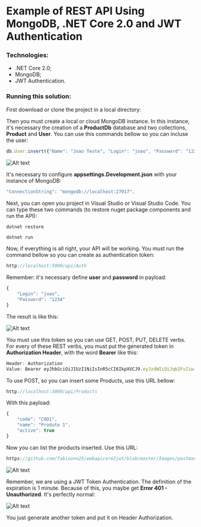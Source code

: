 # Example of REST API Using MongoDB, .NET Core 2.0 and JWT Authentication

### Technologies:

- .NET Core 2.0;
- MongoDB;
- JWT Authentication.

### Running this solution:

First download or clone the project in a local directory:

Then you must create a local or cloud MongoDB instance. In this instance, it's necessary the creation of a **ProductDb**
database and two collections, **Product** and **User**. You can use this commands bellow so you can incluse the user:

```javascript
db.User.insert({"Name": "Joao Teste", "Login": "joao", "Password": "1234"})
```

![Alt text](https://github.com/fabioono25/webapicore2jwt/blob/master/Images/mongodb.png "MongoDB Configuration")

It's necessary to configure **appsettings.Development.json** with your instance of MongoDB:

```javascript
"ConnectionString": "mongodb://localhost:27017",
```

Next, you can open you project in Visual Studio or Visual Studio Code. You can type these two commands (to restore nuget package components and run the API):

```mongodb
dotnet restore
```

```javascript
dotnet run
```

Now, if everything is all right, your API will be working. You must run the command bellow so you can create as authentication token:

```javascript
http://localhost:5000/api/Auth
```

Remember: it's necessary define **user** and **password** in payload:

```javascript
{
	"Login": "joao",
	"Password": "1234"
}
```

The result is like this:

![Alt text](https://github.com/fabioono25/webapicore2jwt/blob/master/Images/postmanok.png "Postman Token")

You must use this token so you can use GET, POST, PUT, DELETE verbs. For every of these REST verbs, you must put the generated token in **Authorization Header**, with the word **Bearer** like this:

```javascript
Header: Authorization
Value: Bearer eyJhbGciOiJIUzI1NiIsInR5cCI6IkpXVCJ9.eyJzdWIiOiJqb2FvIiwianRpIjoiMTFlYWFlODMtZTA4NS00NjA1LTlhNGQtZWI5ZjEzZjdhMDk5IiwiTWVtYmVyc2hpcElkIjoiMTExIiwiZXhwIjoxNTEwMTk0NjQ5LCJpc3MiOiJpc3N1ZXJUZXN0IiwiYXVkIjoiYmVhcmVyVGVzdCJ9.mN3uPfdK19xeMbOoeFfhtuFSpXrGUZ7eR6muM7Nz_fo
```

To use POST, so you can insert some Products, use this URL bellow:

```javascript
http://localhost:5000/api/Products
```

With this payload:

```javascript
{
    "code": "COD1",
    "name": "Produto 1",
    "active": true
}
```

Now you can list the products inserted. Use this URL:

```javascript
https://github.com/fabioono25/webapicore2jwt/blob/master/Images/postmanok.png
```

![Alt text](https://github.com/fabioono25/webapicore2jwt/blob/master/Images/postmanok.png "Postman Product List")


Remember, we are using a JWT Token Authentication. The definition of the expiration is 1 minute. Because of this, you maybe get **Error 401 - Unauthorized**. It's perfectly normal: 


![Alt text](https://github.com/fabioono25/webapicore2jwt/blob/master/Images/postmanUnauthorized.png "Postman Product List")

You just generate another token and put it on Header Authorization.


